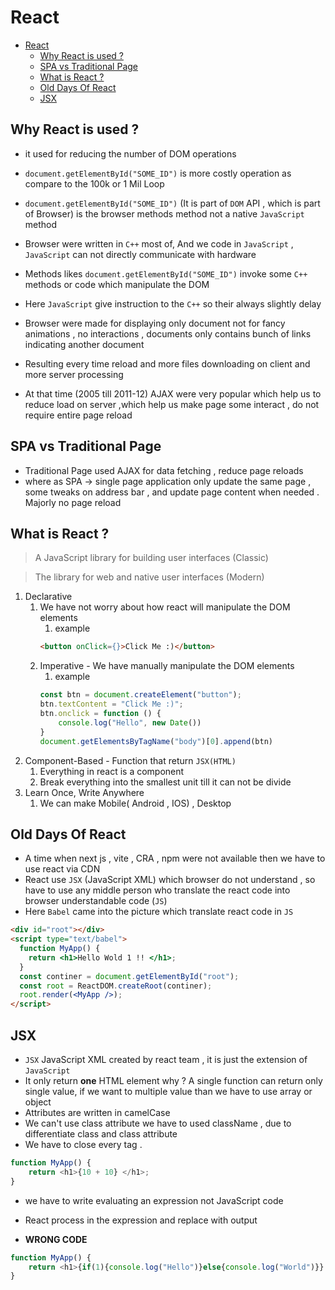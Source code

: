 # React
- [React](#react)
  - [Why React is used ?](#why-react-is-used-)
  - [SPA vs Traditional Page](#spa-vs-traditional-page)
  - [What is React ?](#what-is-react-)
  - [Old Days Of React](#old-days-of-react)
  - [JSX](#jsx)


## Why React is used ?

- it used for reducing the number of DOM operations  
  
- `document.getElementById("SOME_ID")` is more costly operation as compare to the 100k or 1 Mil Loop
- `document.getElementById("SOME_ID")` (It is part of `DOM` API , which is part of Browser) is the browser methods method not a native `JavaScript` method

- Browser were written in `C++` most of, And we code in `JavaScript` , `JavaScript` can not directly communicate with hardware  
- Methods likes `document.getElementById("SOME_ID")` invoke some `C++` methods or code which manipulate the DOM
- Here `JavaScript` give instruction to the `C++` so their always slightly delay  
- Browser were made for displaying only document not for fancy animations , no interactions , documents only contains bunch of links indicating another document   
- Resulting every time reload and more files downloading on client and more server processing 

- At that time (2005 till 2011-12) AJAX were very popular which help us to reduce load on server ,which help us make page some interact , do not require entire page reload  

## SPA vs Traditional Page
- Traditional Page used AJAX for data fetching , reduce page reloads 
- where as SPA -> single page application only update the same page , some tweaks on address bar , and update page content when needed . Majorly no page reload

##  What is React ?

> A JavaScript library for building user interfaces (Classic)

> The library for web and native user interfaces (Modern)


1. Declarative
   1. We have not worry about how react will manipulate the DOM elements
      1. example
        ```html
        <button onClick={}>Click Me :)</button>
        ```
   2. Imperative - We have manually manipulate the DOM elements
      1. example
        ```js
        const btn = document.createElement("button");
        btn.textContent = "Click Me :)";
        btn.onclick = function () {
            console.log("Hello", new Date())
        }
        document.getElementsByTagName("body")[0].append(btn)
        ```
2. Component-Based - Function that return `JSX(HTML)`
   1. Everything in react is a component
   2. Break everything into the smallest unit till it can not be divide
3. Learn Once, Write Anywhere
   1. We can make Mobile( Android , IOS) , Desktop


## Old Days Of React
- A time when next js , vite , CRA , npm were not available then we have to use react via CDN
- React use `JSX` (JavaScript XML) which browser do not understand , so have to use any middle person who translate the react code into browser understandable code (`JS`)
- Here `Babel` came into the picture which translate react code in `JS`
```html
<div id="root"></div>
<script type="text/babel">
  function MyApp() {
    return <h1>Hello Wold 1 !! </h1>;
  }
  const continer = document.getElementById("root");
  const root = ReactDOM.createRoot(continer);
  root.render(<MyApp />);
</script>
```

## JSX
- `JSX` JavaScript XML created by react team , it is just the extension of `JavaScript`
-  It only return **one** HTML element why ? A single function can return only single value, if we want to multiple value than we have to use array or object
-  Attributes are written in camelCase
-  We can't use class attribute we have to used className , due to differentiate class and class attribute
-  We have to close every tag .

```js
function MyApp() {
    return <h1>{10 + 10} </h1>;
}
```
- we have to write evaluating an expression not JavaScript code 
- React process in the expression and replace with output 

- **WRONG CODE**
```js
function MyApp() {
    return <h1>{if(1){console.log("Hello")}else{console.log("World")}} </h1>;
}
```